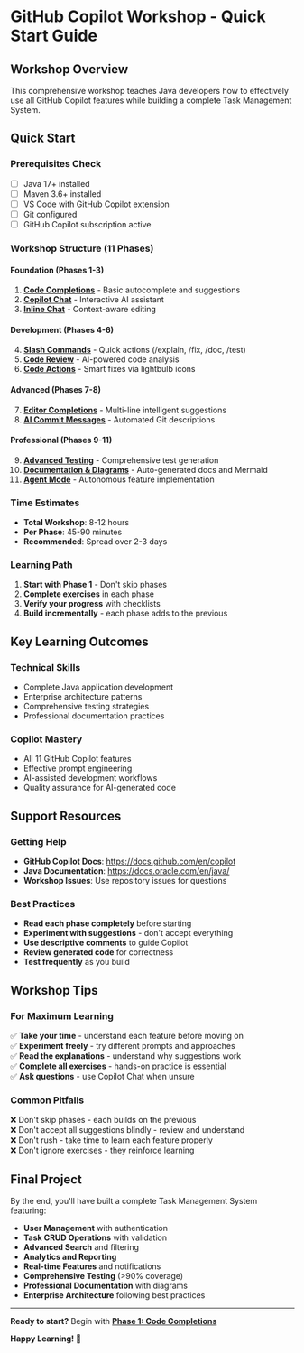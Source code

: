 # GitHub Copilot Workshop - Quick Start Guide

## Workshop Overview

This comprehensive workshop teaches Java developers how to effectively use all GitHub Copilot features while building a complete Task Management System.

## Quick Start

### Prerequisites Check
- [ ] Java 17+ installed
- [ ] Maven 3.6+ installed  
- [ ] VS Code with GitHub Copilot extension
- [ ] Git configured
- [ ] GitHub Copilot subscription active

### Workshop Structure (11 Phases)

#### Foundation (Phases 1-3)
1. **[Code Completions](phases/phase01-code-completions.md)** - Basic autocomplete and suggestions
2. **[Copilot Chat](phases/phase02-copilot-chat.md)** - Interactive AI assistant
3. **[Inline Chat](phases/phase03-inline-chat.md)** - Context-aware editing

#### Development (Phases 4-6)  
4. **[Slash Commands](phases/phase04-slash-commands.md)** - Quick actions (/explain, /fix, /doc, /test)
5. **[Code Review](phases/phase05-code-review.md)** - AI-powered code analysis
6. **[Code Actions](phases/phase06-code-actions.md)** - Smart fixes via lightbulb icons

#### Advanced (Phases 7-8)
7. **[Editor Completions](phases/phase07-editor-completions.md)** - Multi-line intelligent suggestions
8. **[AI Commit Messages](phases/phase08-ai-commit-messages.md)** - Automated Git descriptions

#### Professional (Phases 9-11)
9. **[Advanced Testing](phases/phase09-advanced-testing.md)** - Comprehensive test generation
10. **[Documentation & Diagrams](phases/phase10-documentation-diagrams.md)** - Auto-generated docs and Mermaid
11. **[Agent Mode](phases/phase11-agent-mode.md)** - Autonomous feature implementation

### Time Estimates
- **Total Workshop**: 8-12 hours
- **Per Phase**: 45-90 minutes
- **Recommended**: Spread over 2-3 days

### Learning Path
1. **Start with Phase 1** - Don't skip phases
2. **Complete exercises** in each phase
3. **Verify your progress** with checklists
4. **Build incrementally** - each phase adds to the previous

## Key Learning Outcomes

### Technical Skills
- Complete Java application development
- Enterprise architecture patterns
- Comprehensive testing strategies
- Professional documentation practices

### Copilot Mastery
- All 11 GitHub Copilot features
- Effective prompt engineering
- AI-assisted development workflows
- Quality assurance for AI-generated code

## Support Resources

### Getting Help
- **GitHub Copilot Docs**: https://docs.github.com/en/copilot
- **Java Documentation**: https://docs.oracle.com/en/java/
- **Workshop Issues**: Use repository issues for questions

### Best Practices
- **Read each phase completely** before starting
- **Experiment with suggestions** - don't accept everything
- **Use descriptive comments** to guide Copilot
- **Review generated code** for correctness
- **Test frequently** as you build

## Workshop Tips

### For Maximum Learning
✅ **Take your time** - understand each feature before moving on  
✅ **Experiment freely** - try different prompts and approaches  
✅ **Read the explanations** - understand why suggestions work  
✅ **Complete all exercises** - hands-on practice is essential  
✅ **Ask questions** - use Copilot Chat when unsure  

### Common Pitfalls
❌ Don't skip phases - each builds on the previous  
❌ Don't accept all suggestions blindly - review and understand  
❌ Don't rush - take time to learn each feature properly  
❌ Don't ignore exercises - they reinforce learning  

## Final Project
By the end, you'll have built a complete Task Management System featuring:
- **User Management** with authentication
- **Task CRUD Operations** with validation
- **Advanced Search** and filtering
- **Analytics and Reporting** 
- **Real-time Features** and notifications
- **Comprehensive Testing** (>90% coverage)
- **Professional Documentation** with diagrams
- **Enterprise Architecture** following best practices

---

**Ready to start?** Begin with **[Phase 1: Code Completions](phases/phase01-code-completions.md)**

**Happy Learning! 🚀**
